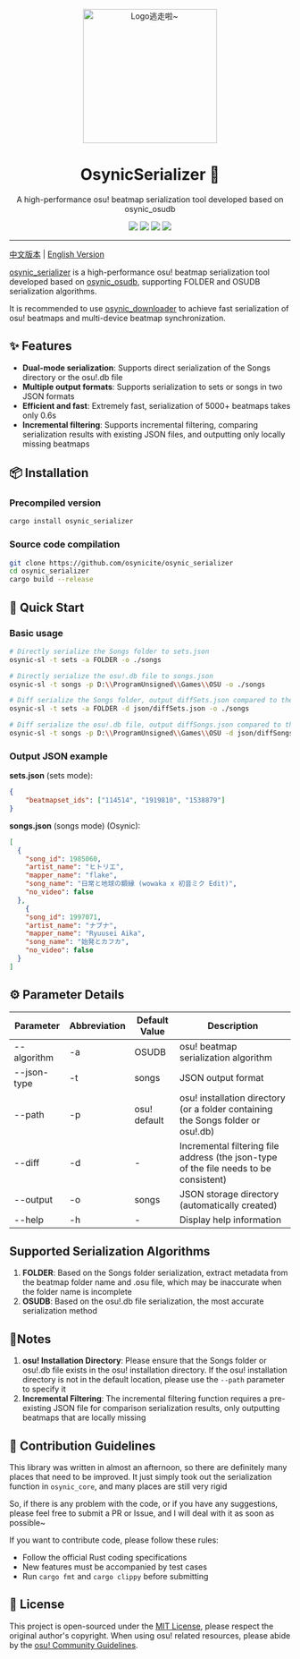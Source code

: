 <!-- markdownlint-disable MD033 MD041 MD045 -->
<p align="center" dir="auto">
    <img style="height:240px;width:240px" src="https://s2.loli.net/2025/03/10/GSsjOcHqdtBkyu9.png" alt="Logo逃走啦~"/>
</p>

<p align="center">
  <h1 align="center">OsynicSerializer 🎵</h1>
  <p align="center">A high-performance osu! beatmap serialization tool developed based on osynic_osudb</p>
</p>

<p align="center">
  <a href="https://www.rust-lang.org/" target="_blank"><img src="https://img.shields.io/badge/Rust-1.85%2B-blue"/></a>
  <a href="https://crates.io/crates/osynic_serializer" target="_blank"><img src="https://img.shields.io/crates/v/osynic_serializer"/></a>
  <a href="https://docs.rs/osynic_serializer" target="_blank"><img src="https://img.shields.io/docsrs/osynic_serializer/0.1.0"/></a>
  <a href="https://github.com/osynicite/osynic_serializer" target="_blank"><img src="https://img.shields.io/badge/License-MIT-green.svg"/></a>

</p>

<p align="center">
  <hr />

[中文版本](README.md) | [English Version](README_EN.md)

[osynic_serializer](https://github.com/osynicite/osynic_serializer) is a high-performance osu! beatmap serialization tool developed based on [osynic_osudb](https://github.com/osynicite/osynic_osudb), supporting FOLDER and OSUDB serialization algorithms.

It is recommended to use [osynic_downloader](https://github.com/osynicite/osynic_downloader) to achieve fast serialization of osu! beatmaps and multi-device beatmap synchronization.

## ✨ Features

- **Dual-mode serialization**: Supports direct serialization of the Songs directory or the osu!.db file
- **Multiple output formats**: Supports serialization to sets or songs in two JSON formats
- **Efficient and fast**: Extremely fast, serialization of 5000+ beatmaps takes only 0.6s
- **Incremental filtering**: Supports incremental filtering, comparing serialization results with existing JSON files, and outputting only locally missing beatmaps

## 📦 Installation

### Precompiled version

```bash
cargo install osynic_serializer
```

### Source code compilation

```bash
git clone https://github.com/osynicite/osynic_serializer
cd osynic_serializer
cargo build --release
```

## 🚀 Quick Start

### Basic usage

```bash
# Directly serialize the Songs folder to sets.json
osynic-sl -t sets -a FOLDER -o ./songs

# Directly serialize the osu!.db file to songs.json
osynic-sl -t songs -p D:\\ProgramUnsigned\\Games\\OSU -o ./songs

# Diff serialize the Songs folder, output diffSets.json compared to the locally missing beatmaps
osynic-sl -t sets -a FOLDER -d json/diffSets.json -o ./songs

# Diff serialize the osu!.db file, output diffSongs.json compared to the locally missing beatmaps
osynic-sl -t songs -p D:\\ProgramUnsigned\\Games\\OSU -d json/diffSongs.json -o ./songs
```

### Output JSON example

**sets.json** (sets mode):

```json
{
    "beatmapset_ids": ["114514", "1919810", "1538879"]
}
```

**songs.json** (songs mode) (Osynic):

```json
[
  {
    "song_id": 1985060,
    "artist_name": "ヒトリエ",
    "mapper_name": "flake",
    "song_name": "日常と地球の額縁 (wowaka x 初音ミク Edit)",
    "no_video": false
  },
    {
    "song_id": 1997071,
    "artist_name": "ナブナ",
    "mapper_name": "Ryuusei Aika",
    "song_name": "始発とカフカ",
    "no_video": false
  }
]
```

## ⚙️ Parameter Details

| Parameter   | Abbreviation | Default Value | Description                                                                 |
| ----------- | ------------ | ------------- | --------------------------------------------------------------------------- |
| --algorithm | -a           | OSUDB         | osu! beatmap serialization algorithm                                         |
| --json-type | -t           | songs         | JSON output format                                                          |
| --path      | -p           | osu! default  | osu! installation directory (or a folder containing the Songs folder or osu!.db) |
| --diff      | -d           | -             | Incremental filtering file address (the json-type of the file needs to be consistent) |
| --output    | -o           | songs         | JSON storage directory (automatically created)                             |
| --help      | -h           | -             | Display help information                                                     |

## Supported Serialization Algorithms

1. **FOLDER**: Based on the Songs folder serialization, extract metadata from the beatmap folder name and .osu file, which may be inaccurate when the folder name is incomplete
2. **OSUDB**: Based on the osu!.db file serialization, the most accurate serialization method

## 📌Notes

1. **osu! Installation Directory**: Please ensure that the Songs folder or osu!.db file exists in the osu! installation directory. If the osu! installation directory is not in the default location, please use the `--path` parameter to specify it
2. **Incremental Filtering**: The incremental filtering function requires a pre-existing JSON file for comparison serialization results, only outputting beatmaps that are locally missing

## 🤝 Contribution Guidelines

This library was written in almost an afternoon, so there are definitely many places that need to be improved. It just simply took out the serialization function in `osynic_core`, and many places are still very rigid

So, if there is any problem with the code, or if you have any suggestions, please feel free to submit a PR or Issue, and I will deal with it as soon as possible~

If you want to contribute code, please follow these rules:

- Follow the official Rust coding specifications
- New features must be accompanied by test cases
- Run `cargo fmt` and `cargo clippy` before submitting

## 📜 License

This project is open-sourced under the [MIT License](LICENSE), please respect the original author's copyright. When using osu! related resources, please abide by the [osu! Community Guidelines](https://osu.ppy.sh/wiki/zh/Legal).
